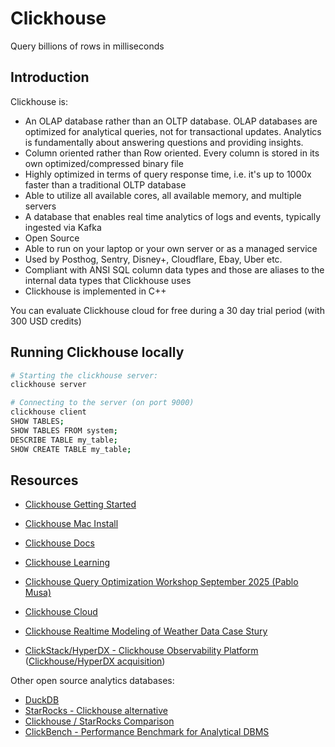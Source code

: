 # Clickhouse

Query billions of rows in milliseconds

## Introduction

Clickhouse is:

* An OLAP database rather than an OLTP database. OLAP databases are optimized for analytical queries, not for transactional updates. Analytics is fundamentally about answering questions and providing insights.
* Column oriented rather than Row oriented. Every column is stored in its own optimized/compressed binary file
* Highly optimized in terms of query response time, i.e. it's up to 1000x faster than a traditional OLTP database
* Able to utilize all available cores, all available memory, and multiple servers
* A database that enables real time analytics of logs and events, typically ingested via Kafka
* Open Source
* Able to run on your laptop or your own server or as a managed service
* Used by Posthog, Sentry, Disney+, Cloudflare, Ebay, Uber etc.
* Compliant with ANSI SQL column data types and those are aliases to the internal data types that Clickhouse uses
* Clickhouse is implemented in C++

You can evaluate Clickhouse cloud for free during a 30 day trial period (with 300 USD credits)

## Running Clickhouse locally

```sh
# Starting the clickhouse server:
clickhouse server

# Connecting to the server (on port 9000)
clickhouse client
SHOW TABLES;
SHOW TABLES FROM system;
DESCRIBE TABLE my_table;
SHOW CREATE TABLE my_table;
```

## Resources

* [Clickhouse Getting Started](https://clickhouse.com/docs/getting-started/quick-start/oss)
* [Clickhouse Mac Install](https://clickhouse.com/docs/install/macOS)
* [Clickhouse Docs](https://clickhouse.com/docs)
* [Clickhouse Learning](https://learn.clickhouse.com)
* [Clickhouse Query Optimization Workshop September 2025 (Pablo Musa)](https://learn.clickhouse.com/visitor_catalog_class/show/1786439)
* [Clickhouse Cloud](https://console.clickhouse.cloud)
* [Clickhouse Realtime Modeling of Weather Data Case Stury](https://www.ssp.sh/blog/practical-data-modeling-clickhouse/)

* [ClickStack/HyperDX - Clickhouse Observability Platform](https://www.hyperdx.io) ([Clickhouse/HyperDX acquisition](https://clickhouse.com/blog/clickhouse-acquires-hyperdx-the-future-of-open-source-observability))

Other open source analytics databases:

* [DuckDB](https://duckdb.org)
* [StarRocks - Clickhouse alternative](https://github.com/StarRocks/StarRocks)
* [Clickhouse / StarRocks Comparison](https://www.starrocks.io/blog/starrocks-vs-clickhouse-the-quest-for-analytical-database-performance)
* [ClickBench - Performance Benchmark for Analytical DBMS](https://benchmark.clickhouse.com)
